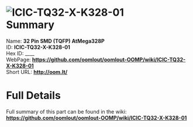 
![ICIC-TQ32-X-K328-01](https://github.com/oomlout/oomlout-OOMP/blob/master/parts/ICIC-TQ32-X-K328-01/ICIC-TQ32-X-K328-01_420.jpg)   
Summary
=================
  
Name: __32 Pin SMD (TQFP) AtMega328P__    
ID: __ICIC-TQ32-X-K328-01__   
Hex ID: ____   
WebPage: __https://github.com/oomlout/oomlout-OOMP/wiki/ICIC-TQ32-X-K328-01__   
Short URL: __http://oom.lt/__   

Full Details
==========================
Full summary of this part can be found in the wiki:   
__https://github.com/oomlout/oomlout-OOMP/wiki/ICIC-TQ32-X-K328-01__    

